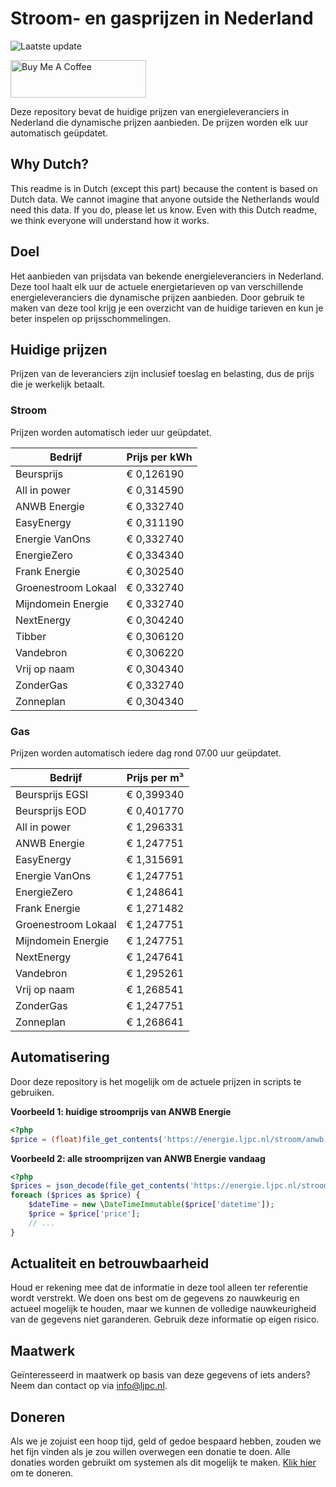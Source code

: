 # Stroom- en gasprijzen in Nederland

![Laatste update](https://img.shields.io/badge/laatste%20update-2024--11--08%2009%3A00%20CET-brightgreen)

<a href="https://www.buymeacoffee.com/Lars-" target="_blank"><img src="https://cdn.buymeacoffee.com/buttons/v2/default-orange.png" alt="Buy Me A Coffee" height="60" style="height: 60px !important;width: 217px !important;" ></a>

Deze repository bevat de huidige prijzen van energieleveranciers in Nederland die dynamische prijzen aanbieden. De prijzen worden elk uur automatisch geüpdatet.

## Why Dutch?

This readme is in Dutch (except this part) because the content is based on Dutch data. We cannot imagine that anyone outside the Netherlands would need this data. If you do, please let us know. Even with this Dutch readme, we think
everyone will understand how it works.

## Doel

Het aanbieden van prijsdata van bekende energieleveranciers in Nederland. Deze tool haalt elk uur de actuele energietarieven op van verschillende energieleveranciers die dynamische prijzen aanbieden. Door gebruik te maken van deze tool
krijg je een overzicht van de huidige tarieven en kun je beter inspelen op prijsschommelingen.

## Huidige prijzen

Prijzen van de leveranciers zijn inclusief toeslag en belasting, dus de prijs die je werkelijk betaalt.

### Stroom

Prijzen worden automatisch ieder uur geüpdatet.

 Bedrijf | Prijs per kWh 
---------|---------------
Beursprijs | € 0,126190
All in power | € 0,314590
ANWB Energie | € 0,332740
EasyEnergy | € 0,311190
Energie VanOns | € 0,332740
EnergieZero | € 0,334340
Frank Energie | € 0,302540
Groenestroom Lokaal | € 0,332740
Mijndomein Energie | € 0,332740
NextEnergy | € 0,304240
Tibber | € 0,306120
Vandebron | € 0,306220
Vrij op naam | € 0,304340
ZonderGas | € 0,332740
Zonneplan | € 0,304340


### Gas

Prijzen worden automatisch iedere dag rond 07.00 uur geüpdatet.

 Bedrijf | Prijs per m³ 
---------|--------------
Beursprijs EGSI | € 0,399340
Beursprijs EOD | € 0,401770
All in power | € 1,296331
ANWB Energie | € 1,247751
EasyEnergy | € 1,315691
Energie VanOns | € 1,247751
EnergieZero | € 1,248641
Frank Energie | € 1,271482
Groenestroom Lokaal | € 1,247751
Mijndomein Energie | € 1,247751
NextEnergy | € 1,247641
Vandebron | € 1,295261
Vrij op naam | € 1,268541
ZonderGas | € 1,247751
Zonneplan | € 1,268641


## Automatisering

Door deze repository is het mogelijk om de actuele prijzen in scripts te gebruiken.

**Voorbeeld 1: huidige stroomprijs van ANWB Energie**

```php
<?php
$price = (float)file_get_contents('https://energie.ljpc.nl/stroom/anwb-energie-nu.txt');

```

**Voorbeeld 2: alle stroomprijzen van ANWB Energie vandaag**

```php
<?php
$prices = json_decode(file_get_contents('https://energie.ljpc.nl/stroom/all-in-power-vandaag.json'),true);
foreach ($prices as $price) {
    $dateTime = new \DateTimeImmutable($price['datetime']);
    $price = $price['price'];
    // ...
}
```

## Actualiteit en betrouwbaarheid

Houd er rekening mee dat de informatie in deze tool alleen ter referentie wordt verstrekt. We doen ons best om de gegevens zo nauwkeurig en actueel mogelijk te houden, maar we kunnen de volledige nauwkeurigheid van de gegevens niet
garanderen. Gebruik deze informatie op eigen risico.

## Maatwerk

Geïnteresseerd in maatwerk op basis van deze gegevens of iets anders? Neem dan contact op
via [info@ljpc.nl](mailto:info@ljpc.nl?subject=Energie%20prijzen).

## Doneren

Als we je zojuist een hoop tijd, geld of gedoe bespaard hebben, zouden we het fijn vinden als je zou willen overwegen een
donatie te doen. Alle donaties worden gebruikt om systemen als dit mogelijk te
maken. [Klik hier](https://www.buymeacoffee.com/Lars-) om te doneren.
